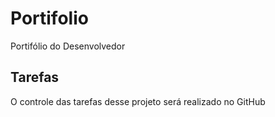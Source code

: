 # Portifolio
Portifólio do Desenvolvedor

## Tarefas 

O controle das tarefas desse projeto será realizado no GitHub
